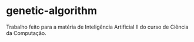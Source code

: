 # genetic-algorithm
Trabalho feito para a matéria de Inteligência Artificial II do curso de Ciência da Computação.
